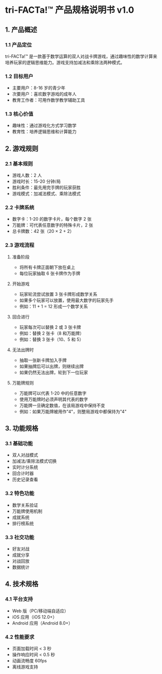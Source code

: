 # tri-FACTa!™ 产品规格说明书 v1.0

## 1. 产品概述

### 1.1 产品定位

tri-FACTa!™ 是一款基于数学运算的双人对战卡牌游戏，通过趣味性的数学计算来培养玩家的逻辑思维能力。游戏支持加减法和乘除法两种模式。

### 1.2 目标用户

- 主要用户：8-16 岁的青少年
- 次要用户：喜欢数字游戏的成年人
- 教育工作者：可用作数学教学辅助工具

### 1.3 核心价值

- 趣味性：通过游戏化方式学习数学
- 教育性：培养逻辑思维和计算能力

## 2. 游戏规则

### 2.1 基本规则

- 游戏人数：2 人
- 游戏时长：15-20 分钟/局
- 胜利条件：最先用完手牌的玩家获胜
- 游戏模式：加减法模式、乘除法模式

### 2.2 卡牌系统

- 数字卡：1-20 的数字卡片，每个数字 2 张
- 万能牌：可代表任意数字的特殊卡片，2 张
- 总卡牌数：42 张（20 × 2 + 2）

### 2.3 游戏流程

1. 准备阶段

   - 将所有卡牌正面朝下放在桌上
   - 每位玩家抽取 6 张卡牌作为手牌

2. 开始游戏

   - 玩家轮流尝试放置 3 张卡牌形成数学关系
   - 如果多个玩家可以放置，使用最大数字的玩家先手
   - 例如：11 + 1 = 12 形成一个数学关系

3. 回合进行

   - 玩家每次可以替换 2 或 3 张卡牌
   - 例如：替换 2 张卡（8 和万能牌）
   - 例如：替换 3 张卡（10、5 和 5）

4. 无法出牌时

   - 抽取一张新卡牌加入手牌
   - 如果抽牌后可以出牌，则继续出牌
   - 如果仍然无法出牌，轮到下一位玩家

5. 万能牌规则
   - 万能牌可以代表 1-20 中的任意数字
   - 使用万能牌时必须声明其代表的数字
   - 万能牌一旦确定数值，在该局游戏中保持不变
   - 例如：如果万能牌被用作"4"，则整局游戏中都保持为"4"

## 3. 功能规格

### 3.1 基础功能

- 双人对战模式
- 加减法/乘除法模式切换
- 实时计分系统
- 回合计时器
- 历史记录查看

### 3.2 特色功能

- 数学关系验证
- 万能牌使用机制
- 成就系统
- 排行榜系统

### 3.3 社交功能

- 好友对战
- 成就分享
- 对战回放
- 数据统计

## 4. 技术规格

### 4.1 平台支持

- Web 版（PC/移动端自适应）
- iOS 应用（iOS 12.0+）
- Android 应用（Android 8.0+）

### 4.2 性能要求

- 页面加载时间 < 3 秒
- 操作响应时间 < 0.5 秒
- 动画流畅度 60fps
- 离线游戏支持
